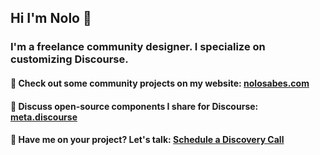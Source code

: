 ## Hi I'm Nolo 👋

### I'm a freelance community designer. I specialize on customizing  Discourse. 

#### 👀 Check out some community projects on my website: [nolosabes.com](https://nolosabes.com)

#### 💬 Discuss open-source components I share for Discourse: [meta.discourse](https://meta.discourse.org/search?expanded=false&q=%23theme-component%20%40nolo%20in%3Afirst)

#### 📅 Have me on your project? Let's talk: [Schedule a Discovery Call](https://calendly.com/nolosb/call)

